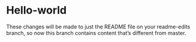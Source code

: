 # Hello-world
These changes will be made to just the README file on your readme-edits branch, so now this branch contains content that’s different from master.
